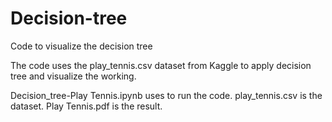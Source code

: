 # Decision-tree

Code to visualize the decision tree

The code uses the play_tennis.csv dataset from Kaggle to apply decision tree and visualize the working. 

Decision_tree-Play Tennis.ipynb uses to run the code.
play_tennis.csv is the dataset.
Play Tennis.pdf is the result.
